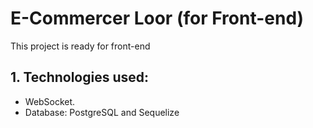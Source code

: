 # E-Commercer Loor (for Front-end)
This project is ready for front-end

## 1. Technologies used:
* WebSocket.
* Database: PostgreSQL and Sequelize
